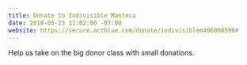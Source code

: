 ```yaml
---
title: Donate to Indivisible Manteca
date: 2018-05-23 11:02:00 -07:00
website: https://secure.actblue.com/donate/indivisiblem406008596#
---
```


Help us take on the big donor class with small donations.